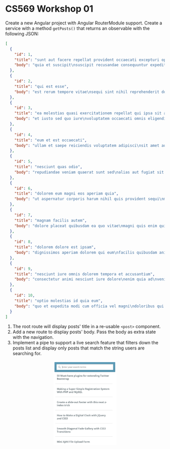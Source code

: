 # CS569 Workshop 01
Create a new Angular project with Angular RouterModule support.
Create a service with a method `getPosts()` that returns an observable with the following JSON:
```json
[
  {
    "id": 1,
    "title": "sunt aut facere repellat provident occaecati excepturi optio reprehenderit",
    "body": "quia et suscipit\nsuscipit recusandae consequuntur expedita et cum\nreprehenderit molestiae ut ut quas totam\nnostrum rerum est autem sunt rem eveniet architecto"
  },
  {
    "id": 2,
    "title": "qui est esse",
    "body": "est rerum tempore vitae\nsequi sint nihil reprehenderit dolor beatae ea dolores neque\nfugiat blanditiis voluptate porro vel nihil molestiae ut reiciendis\nqui aperiam non debitis possimus qui neque nisi nulla"
  },
  {
    "id": 3,
    "title": "ea molestias quasi exercitationem repellat qui ipsa sit aut",
    "body": "et iusto sed quo iure\nvoluptatem occaecati omnis eligendi aut ad\nvoluptatem doloribus vel accusantium quis pariatur\nmolestiae porro eius odio et labore et velit aut"
  },
  {
    "id": 4,
    "title": "eum et est occaecati",
    "body": "ullam et saepe reiciendis voluptatem adipisci\nsit amet autem assumenda provident rerum culpa\nquis hic commodi nesciunt rem tenetur doloremque ipsam iure\nquis sunt voluptatem rerum illo velit"
  },
  {
    "id": 5,
    "title": "nesciunt quas odio",
    "body": "repudiandae veniam quaerat sunt sed\nalias aut fugiat sit autem sed est\nvoluptatem omnis possimus esse voluptatibus quis\nest aut tenetur dolor neque"
  },
  {
    "id": 6,
    "title": "dolorem eum magni eos aperiam quia",
    "body": "ut aspernatur corporis harum nihil quis provident sequi\nmollitia nobis aliquid molestiae\nperspiciatis et ea nemo ab reprehenderit accusantium quas\nvoluptate dolores velit et doloremque molestiae"
  },
  {
    "id": 7,
    "title": "magnam facilis autem",
    "body": "dolore placeat quibusdam ea quo vitae\nmagni quis enim qui quis quo nemo aut saepe\nquidem repellat excepturi ut quia\nsunt ut sequi eos ea sed quas"
  },
  {
    "id": 8,
    "title": "dolorem dolore est ipsam",
    "body": "dignissimos aperiam dolorem qui eum\nfacilis quibusdam animi sint suscipit qui sint possimus cum\nquaerat magni maiores excepturi\nipsam ut commodi dolor voluptatum modi aut vitae"
  },
  {
    "id": 9,
    "title": "nesciunt iure omnis dolorem tempora et accusantium",
    "body": "consectetur animi nesciunt iure dolore\nenim quia ad\nveniam autem ut quam aut nobis\net est aut quod aut provident voluptas autem voluptas"
  },
  {
    "id": 10,
    "title": "optio molestias id quia eum",
    "body": "quo et expedita modi cum officia vel magni\ndoloribus qui repudiandae\nvero nisi sit\nquos veniam quod sed accusamus veritatis error"
  }
]
```
1. The root route will display posts' title in a re-usable `<post>` component.  
2. Add a new route to display posts' body. Pass the body as extra state with the navigation.
3. Implement a pipe to support a live search feature that filters down the posts list and display only posts that match the string users are searching for. 
  
<p align="center">
  <img src="./screenshot.png" width="200" />
</p>
